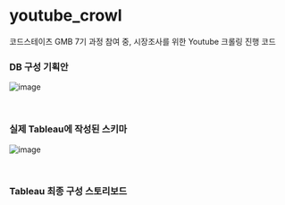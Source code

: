 # youtube_crowl

코드스테이츠 GMB 7기 과정 참여 중, 시장조사를 위한 Youtube 크롤링 진행 코드  

### DB 구성 기획안

![image](https://user-images.githubusercontent.com/39390943/153478547-28088312-80b4-4896-abe5-ca59bff46775.png)

<br>

### 실제 Tableau에 작성된 스키마

![image](https://user-images.githubusercontent.com/39390943/153478496-e699be8a-2aed-403d-82eb-7876c691f383.png)

<br>

### Tableau 최종 구성 스토리보드

<div class='tableauPlaceholder' id='viz1644519915457' style='position: relative'><object class='tableauViz'  style='display:none;'><param name='host_url' value='https%3A%2F%2Fpublic.tableau.com%2F' /> <param name='embed_code_version' value='3' /> <param name='site_root' value='' /><param name='name' value='youtube_hanzzan&#47;1' /><param name='tabs' value='no' /><param name='toolbar' value='yes' /><param name='animate_transition' value='yes' /><param name='display_static_image' value='yes' /><param name='display_spinner' value='yes' /><param name='display_overlay' value='yes' /><param name='display_count' value='yes' /><param name='language' value='en-US' /></object></div>                <script type='text/javascript'>                    var divElement = document.getElementById('viz1644519915457');                    var vizElement = divElement.getElementsByTagName('object')[0];                    vizElement.style.width='100%';vizElement.style.height=(divElement.offsetWidth*0.75)+'px';                    var scriptElement = document.createElement('script');                    scriptElement.src = 'https://public.tableau.com/javascripts/api/viz_v1.js';                    vizElement.parentNode.insertBefore(scriptElement, vizElement);                </script>
